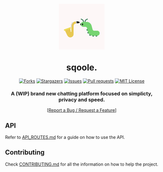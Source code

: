 <div align="center">
	<a href="https://github.com/Brian3647/sqoole">
    <img src=".github/assets/sqoole_logo.png" alt="Logo" width="150" height="150">
</a>
<h1>sqoole.</h1>

[![Forks][forks-shield]][forks-url]
[![Stargazers][stars-shield]][stars-url]
[![Issues][issues-shield]][issues-url]
[![Pull requests][pr-shield]][pr-url]
[![MIT License][license-shield]][license-url]

  <p align="center">
    <h3>A (WIP) brand new chatting platform focused on simplicty, privacy and speed.</h3>
[<a href="https://github.com/Brian3647/sqoole/issues">Report a Bug / Request a Feature</a>]
    </p>

</div>

## **API**

Refer to [API_ROUTES.md](./API_ROUTES.md) for a guide on how to use the API.

## **Contributing**

Check [CONTRIBUTING.md](./.github/CONTRIBUTING.md) for all the information on how to help the project.

<!-- Links -->

[contributors-shield]: https://img.shields.io/github/contributors/Brian3647/sqoole.svg?style=for-the-badge
[contributors-url]: https://github.com/Brian3647/sqoole/graphs/contributors
[forks-shield]: https://img.shields.io/github/forks/Brian3647/sqoole.svg?style=for-the-badge
[forks-url]: https://github.com/Brian3647/sqoole/network/members
[stars-shield]: https://img.shields.io/github/stars/Brian3647/sqoole.svg?style=for-the-badge
[stars-url]: https://github.com/Brian3647/sqoole/stargazers
[issues-shield]: https://img.shields.io/github/issues/Brian3647/sqoole.svg?style=for-the-badge
[issues-url]: https://github.com/Brian3647/sqoole/issues
[pr-shield]: https://img.shields.io/github/issues-pr/Brian3647/sqoole.svg?style=for-the-badge
[pr-url]: https://github.com/Brian3647/sqoole/pulls
[license-shield]: https://img.shields.io/github/license/Brian3647/sqoole.svg?style=for-the-badge
[license-url]: https://github.com/Brian3647/sqoole/blob/main/LICENSE
